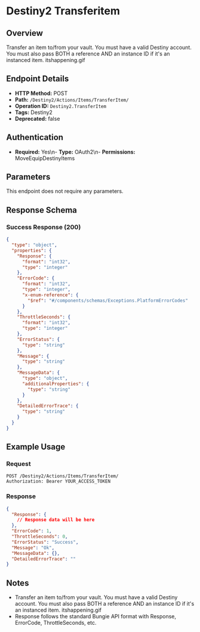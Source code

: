 # Destiny2 Transferitem

## Overview
Transfer an item to/from your vault. You must have a valid Destiny account. You must also pass BOTH a reference AND an instance ID if it's an instanced item. itshappening.gif

## Endpoint Details
- **HTTP Method:** POST
- **Path:** `/Destiny2/Actions/Items/TransferItem/`
- **Operation ID:** `Destiny2.TransferItem`
- **Tags:** Destiny2
- **Deprecated:** false

## Authentication
- **Required:** Yes\n- **Type:** OAuth2\n- **Permissions:** MoveEquipDestinyItems

## Parameters

This endpoint does not require any parameters.

## Response Schema

### Success Response (200)
```json
{
  "type": "object",
  "properties": {
    "Response": {
      "format": "int32",
      "type": "integer"
    },
    "ErrorCode": {
      "format": "int32",
      "type": "integer",
      "x-enum-reference": {
        "$ref": "#/components/schemas/Exceptions.PlatformErrorCodes"
      }
    },
    "ThrottleSeconds": {
      "format": "int32",
      "type": "integer"
    },
    "ErrorStatus": {
      "type": "string"
    },
    "Message": {
      "type": "string"
    },
    "MessageData": {
      "type": "object",
      "additionalProperties": {
        "type": "string"
      }
    },
    "DetailedErrorTrace": {
      "type": "string"
    }
  }
}
```


## Example Usage

### Request
```http
POST /Destiny2/Actions/Items/TransferItem/
Authorization: Bearer YOUR_ACCESS_TOKEN
```

### Response
```json
{
  "Response": {
    // Response data will be here
  },
  "ErrorCode": 1,
  "ThrottleSeconds": 0,
  "ErrorStatus": "Success",
  "Message": "Ok",
  "MessageData": {},
  "DetailedErrorTrace": ""
}
```

## Notes
- Transfer an item to/from your vault. You must have a valid Destiny account. You must also pass BOTH a reference AND an instance ID if it's an instanced item. itshappening.gif
- Response follows the standard Bungie API format with Response, ErrorCode, ThrottleSeconds, etc.

